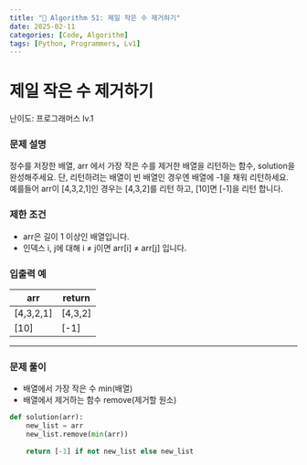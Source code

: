 ```yaml
---
title: "🧠 Algorithm 51: 제일 작은 수 제거하기"
date: 2025-02-11
categories: [Code, Algorithm]
tags: [Python, Programmers, Lv1]
---
```


# 제일 작은 수 제거하기

난이도: 프로그래머스 lv.1

### **문제 설명**

정수를 저장한 배열, arr 에서 가장 작은 수를 제거한 배열을 리턴하는 함수, solution을 완성해주세요. 단, 리턴하려는 배열이 빈 배열인 경우엔 배열에 -1을 채워 리턴하세요. 예를들어 arr이 [4,3,2,1]인 경우는 [4,3,2]를 리턴 하고, [10]면 [-1]을 리턴 합니다.

### 제한 조건

- arr은 길이 1 이상인 배열입니다.
- 인덱스 i, j에 대해 i ≠ j이면 arr[i] ≠ arr[j] 입니다.

### 입출력 예

| arr | return |
| --- | --- |
| [4,3,2,1] | [4,3,2] |
| [10] | [-1] |

---

### 문제 풀이

- 배열에서 가장 작은 수 min(배열)
- 배열에서 제거하는 함수 remove(제거할 원소)

```python
def solution(arr):
    new_list = arr
    new_list.remove(min(arr))
    
    return [-1] if not new_list else new_list
```